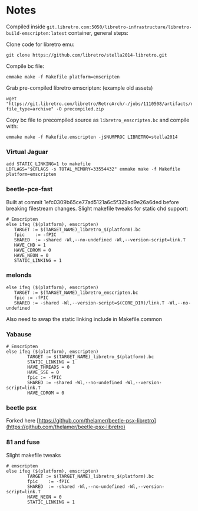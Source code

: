# Notes

Compiled inside `git.libretro.com:5050/libretro-infrastructure/libretro-build-emscripten:latest` container, general steps: 

Clone code for libretro emu:
```
git clone https://github.com/libretro/stella2014-libretro.git
```

Compile bc file:
```
emmake make -f Makefile platform=emscripten
```

Grab pre-compiled libretro emscripten: (example old assets)
```
wget "https://git.libretro.com/libretro/RetroArch/-/jobs/1110508/artifacts/download?file_type=archive" -O precompiled.zip
```

Copy bc file to precompiled source as `libretro_emscripten.bc` and compile with: 
```
emmake make -f Makefile.emscripten -j$NUMPROC LIBRETRO=stella2014
```

### Virtual Jaguar
```
add STATIC_LINKING=1 to makefile
LDFLAGS="$CFLAGS -s TOTAL_MEMORY=33554432" emmake make -f Makefile platform=emscripten
```

### beetle-pce-fast

Built at commit 1efc0309b65ce77ad5121a6c5f329ad9e26a6ded before breaking filestream changes. Slight makefile tweaks for static chd support: 

```
# Emscripten
else ifeq ($(platform), emscripten)
   TARGET := $(TARGET_NAME)_libretro_$(platform).bc
   fpic    := -fPIC
   SHARED  := -shared -Wl,--no-undefined -Wl,--version-script=link.T
   HAVE_CHD = 1
   HAVE_CDROM = 0
   HAVE_NEON = 0
   STATIC_LINKING = 1
```

### melonds
```
else ifeq ($(platform), emscripten)
   TARGET := $(TARGET_NAME)_libretro_emscripten.bc
   fpic := -fPIC
   SHARED := -shared -Wl,--version-script=$(CORE_DIR)/link.T -Wl,--no-undefined
```
Also need to swap the static linking include in Makefile.common

### Yabause

```
# Emscripten
else ifeq ($(platform), emscripten)
        TARGET := $(TARGET_NAME)_libretro_$(platform).bc
        STATIC_LINKING = 1
        HAVE_THREADS = 0
        HAVE_SSE = 0
        fpic := -fPIC
        SHARED := -shared -Wl,--no-undefined -Wl,--version-script=link.T
        HAVE_CDROM = 0
```

### beetle psx

Forked here [https://github.com/thelamer/beetle-psx-libretro](https://github.com/thelamer/beetle-psx-libretro)

### 81 and fuse

Slight makefile tweaks

```
# emscripten
else ifeq ($(platform), emscripten)
        TARGET := $(TARGET_NAME)_libretro_$(platform).bc
        fpic    := -fPIC
        SHARED  := -shared -Wl,--no-undefined -Wl,--version-script=link.T
        HAVE_NEON = 0
        STATIC_LINKING = 1
```
